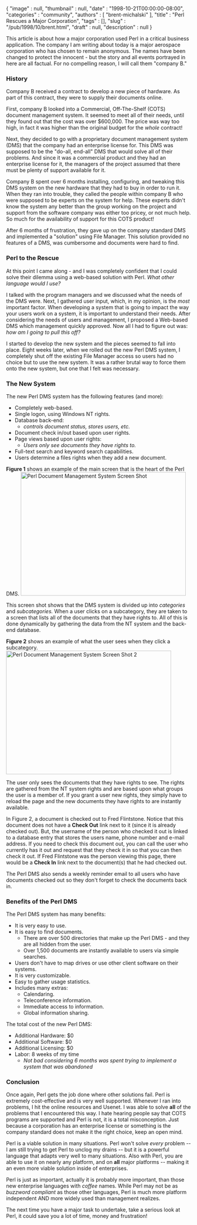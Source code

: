 {
   "image" : null,
   "thumbnail" : null,
   "date" : "1998-10-21T00:00:00-08:00",
   "categories" : "community",
   "authors" : [
      "brent-michalski"
   ],
   "title" : "Perl Rescues a Major Corporation",
   "tags" : [],
   "slug" : "/pub/1998/10/brent.html",
   "draft" : null,
   "description" : null
}



This article is about how a major corporation used Perl in a critical business application. The company I am writing about today is a major aerospace corporation who has chosen to remain anonymous. The names have been changed to protect the innocent - but the story and all events portrayed in here are all factual. For no compelling reason, I will call them "company B."

### History

Company B received a contract to develop a new piece of hardware. As part of this contract, they were to supply their documents online.

First, company B looked into a Commercial, Off-The-Shelf (COTS) document management system. It seemed to meet all of their needs, until they found out that the cost was over $600,000. The price was way too high, in fact it was higher than the original budget for the *whole* contract!

Next, they decided to go with a proprietary document management system (DMS) that the company had an enterprise license for. This DMS was supposed to be the "do-all, end-all" DMS that would solve all of their problems. And since it was a commercial product and they had an enterprise license for it, the managers of the project assumed that there must be plenty of support available for it.

Company B spent over 6 months installing, configuring, and tweaking this DMS system on the new hardware that they had to buy in order to run it. When they ran into trouble, they called the people within company B who were supposed to be experts on the system for help. These experts didn't know the system any better than the group working on the project and support from the software company was either too pricey, or not much help. So much for the availability of support for this COTS product!

After 6 months of frustration, they gave up on the company standard DMS and implemented a "solution" using File Manager. This solution provided no features of a DMS, was cumbersome and documents were hard to find.

### Perl to the Rescue

At this point I came along - and I was completely confident that I could solve their dilemma using a web-based solution with Perl. *What other language would I use?*

I talked with the program managers and we discussed what the needs of the DMS were. Next, I gathered user input, which, in my opinion, is the *most* important factor. When developing a system that is going to impact the way your users work on a system, it is important to understand their needs. After considering the needs of users and management, I proposed a Web-based DMS which management quickly approved. Now all I had to figure out was: *how am I going to pull this off?*

I started to develop the new system and the pieces seemed to fall into place. Eight weeks later, when we rolled out the new Perl DMS system, I completely shut off the existing File Manager access so users had no choice but to use the new system. It was a rather brutal way to force them onto the new system, but one that I felt was necessary.

### The New System

The new Perl DMS system has the following features (and more):

-   Completely web-based.
-   Single logon, using Windows NT rights.
-   Database back-end:
    -   *controls document status, stores users, etc.*
-   Document check in/out based upon user rights.
-   Page views based upon user rights:
    -   *Users only see documents they have rights to.*
-   Full-text search and keyword search capabilities.
-   Users determine a files rights when they add a new document.

**Figure 1** shows an example of the main screen that is the heart of the Perl DMS.
<img src="graphics/image1.gif" alt="Perl Document Management System Screen Shot" width="450" height="337" />

This screen shot shows that the DMS system is divided up into *categories* and *subcategories.* When a user clicks on a subcategory, they are taken to a screen that lists all of the documents that they have rights to. All of this is done dynamically by gathering the data from the NT system and the back-end database.

**Figure 2** shows an example of what the user sees when they click a subcategory.
<img src="graphics/image2.gif" alt="Perl Document Management System Screen Shot 2" width="450" height="337" />

The user only sees the documents that they have rights to see. The rights are gathered from the NT system rights and are based upon what groups the user is a member of. If you grant a user new rights, they simply have to reload the page and the new documents they have rights to are instantly available.

In Figure 2, a document is checked out to Fred Flintstone. Notice that this document does not have a **Check Out** link next to it (since it is already checked out). But, the username of the person who checked it out is linked to a database entry that stores the users name, phone number and e-mail address. If you need to check this document out, you can call the user who currently has it out and request that they check it in so that you can then check it out. If Fred Flintstone was the person viewing this page, there would be a **Check In** link next to the document(s) that he had checked out.

The Perl DMS also sends a weekly reminder email to all users who have documents checked out so they don't forget to check the documents back in.

### Benefits of the Perl DMS

The Perl DMS system has many benefits:

-   It is very easy to use.
-   It is easy to find documents.
    -   There are over 500 directories that make up the Perl DMS - and they are all hidden from the user.
    -   Over 1,500 documents are instantly available to users via simple searches.
-   Users don't have to map drives or use other client software on their systems.
-   It is very customizable.
-   Easy to gather usage statistics.
-   Includes many extras:
    -   Calendaring.
    -   Teleconference information.
    -   Immediate access to information.
    -   Global information sharing.

The total cost of the new Perl DMS:

-   Additional Hardware: $0
-   Additional Software: $0
-   Additional Licensing: $0
-   Labor: 8 weeks of my time
    -   *Not bad considering 6 months was spent trying to implement a system that was abandoned*

### Conclusion

Once again, Perl gets the job done where other solutions fail. Perl is extremely cost-effective and is very well supported. Whenever I ran into problems, I hit the online resources and Usenet. I was able to solve **all** of the problems that I encountered this way. I hate hearing people say that COTS programs are supported and Perl is not, it is a total misconception. Just because a corporation has an enterprise license or something is the company standard does not make it the right choice, keep an open mind.

Perl is a viable solution in many situations. Perl won't solve *every* problem -- I am still trying to get Perl to unclog my drains -- but it is a powerful language that adapts very well to many situations. Also with Perl, you are able to use it on nearly any platform, and on **all** major platforms -- making it an even more viable solution inside of enterprises.

Perl is just as important, actually it is probably more important, than those new enterprise languages with *coffee* names. While Perl may not be as *buzzword compliant* as those other languages, Perl is much more platform independent AND more widely used than management realizes.

The next time you have a major task to undertake, take a serious look at Perl, it could save you a lot of time, money and frustration!
